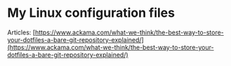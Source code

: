 # My Linux configuration files

Articles: [https://www.ackama.com/what-we-think/the-best-way-to-store-your-dotfiles-a-bare-git-repository-explained/](https://www.ackama.com/what-we-think/the-best-way-to-store-your-dotfiles-a-bare-git-repository-explained/)

